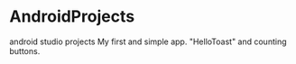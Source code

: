 # AndroidProjects
android studio projects
My first and simple app. 
"HelloToast" and counting buttons.
